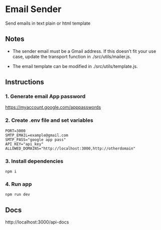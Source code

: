  # Email Sender

 Send emails in text plain or html template

## Notes

- The sender email must be a Gmail address. If this doesn’t fit your use case, update the transport function in ./src/utils/mailer.js.

- The email template can be modified in ./src/utils/template.js.

## Instructions

### 1. Generate email App password 

https://myaccount.google.com/apppasswords

### 2. Create .env file and set variables

```
PORT=3000
SMTP_EMAIL=example@gmail.com
SMTP_PASS="google app pass"
API_KEY="api_key"
ALLOWED_DOMAINS="http://localhost:3000,http://otherdomain"
```

### 3. Install dependencies

```
npm i
```

### 4. Run app

```
npm run dev
```

## Docs

http://localhost:3000/api-docs